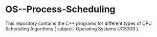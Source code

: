 # OS--Process-Scheduling
This repository contains the C++ programs for different types of CPU Scheduling Algorithms ( subject- Operating Systems UCS303 ).
